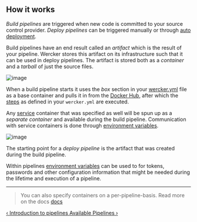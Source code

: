 ## How it works

*Build pipelines* are triggered when new code is committed to your source
control provider. *Deploy pipelines* can be triggered manually or through
[auto deployment](/docs/deploy/auto-deploy.html).

Build pipelines have an end result called an *artifact* which is the
result of your pipeline. Wercker stores this artifact on its
infrastructure such that it can be used in deploy pipelines. The
artifact is stored both as a *container* and a *tarball* of just the source
files.

![image](/images/pipeline-build.png)

When a build pipeline starts it uses the *box* section in your
[wercker.yml](/learn/wercker-yml/introduction.html) file as a base container and pulls it in from the
[Docker Hub](/learn/containers/docker-hub.html), after which the
[steps](/learn/steps/introduction.html) as defined in your `wercker.yml` are executed.

Any [service](/learn/wercker-yml/sections.html#services)
container that was specified as well will be spun up as a *separate
container* and available during the build pipeline. Communication with
service containers is done through [environment variables](/learn/containers/using-containers.html).

![image](/images/pipeline-service.png)

The starting point for a *deploy pipeline* is the artifact that was
created during the build pipeline.

Within pipelines [environment variables](/learn/pipelines/using-env-vars.html)
can be used to for tokens, passwords and other configuration information that
might be needed during the lifetime and execution of a pipeline.

- - -
> You can also specify containers on a per-pipeline-basis. Read more on the docs
> [docs](/docs/pipelines/per-pipeline-containers.html)

[&lsaquo; Introduction to pipelines ](/learn/pipelines/introduction.html "nav previous pipelines")
[Available Pipelines &rsaquo;](/learn/pipelines/available-pipelines.html "nav next pipelines")
